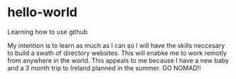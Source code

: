 # hello-world
Learning how to use github

My intention is to learn as much as I can so I will have the skills neccesary to build a swath of directory websites. This will enabke me to work remotly from anywhere in the world. This appeals to me because I have a new baby and a 3 month trip to Ireland planned in the summer. GO NOMAD!!
